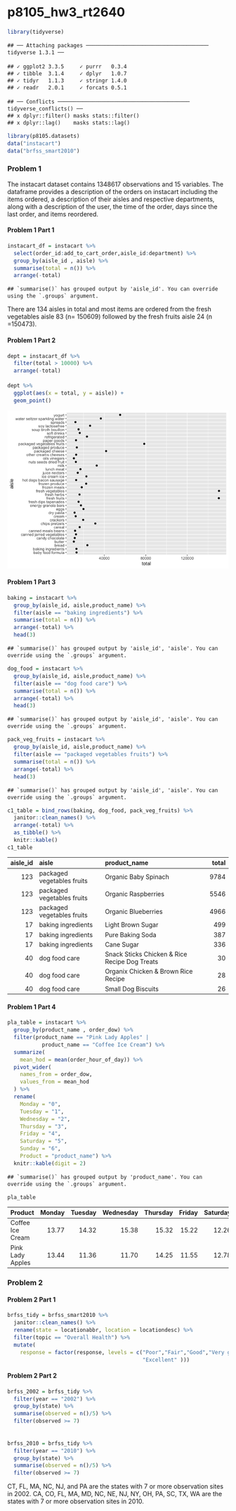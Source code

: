 p8105\_hw3\_rt2640
================

``` r
library(tidyverse)
```

    ## ── Attaching packages ─────────────────────────────────────── tidyverse 1.3.1 ──

    ## ✓ ggplot2 3.3.5     ✓ purrr   0.3.4
    ## ✓ tibble  3.1.4     ✓ dplyr   1.0.7
    ## ✓ tidyr   1.1.3     ✓ stringr 1.4.0
    ## ✓ readr   2.0.1     ✓ forcats 0.5.1

    ## ── Conflicts ────────────────────────────────────────── tidyverse_conflicts() ──
    ## x dplyr::filter() masks stats::filter()
    ## x dplyr::lag()    masks stats::lag()

``` r
library(p8105.datasets)
data("instacart")
data("brfss_smart2010")
```

### Problem 1

The instacart dataset contains 1348617 observations and 15 variables.
The dataframe provides a description of the orders on instacart
including the items ordered, a description of their aisles and
respective departments, along with a description of the user, the time
of the order, days since the last order, and items reordered.

#### Problem 1 Part 1

``` r
instacart_df = instacart %>%
  select(order_id:add_to_cart_order,aisle_id:department) %>% 
  group_by(aisle_id , aisle) %>%
  summarise(total = n()) %>%
  arrange(-total)
```

    ## `summarise()` has grouped output by 'aisle_id'. You can override using the `.groups` argument.

There are 134 aisles in total and most items are ordered from the fresh
vegetables aisle 83 (n= 150609) followed by the fresh fruits aisle 24 (n
=150473).

#### Problem 1 Part 2

``` r
dept = instacart_df %>%
  filter(total > 10000) %>%
  arrange(-total)

dept %>%
  ggplot(aes(x = total, y = aisle)) +
  geom_point()
```

![](p8105_hw3_rt2640_files/figure-gfm/unnamed-chunk-2-1.png)<!-- -->

#### Problem 1 Part 3

``` r
baking = instacart %>%
  group_by(aisle_id, aisle,product_name) %>%
  filter(aisle == "baking ingredients") %>%
  summarise(total = n()) %>%
  arrange(-total) %>%
  head(3)
```

    ## `summarise()` has grouped output by 'aisle_id', 'aisle'. You can override using the `.groups` argument.

``` r
dog_food = instacart %>%
  group_by(aisle_id, aisle,product_name) %>%
  filter(aisle == "dog food care") %>%
  summarise(total = n()) %>%
  arrange(-total) %>%
  head(3)
```

    ## `summarise()` has grouped output by 'aisle_id', 'aisle'. You can override using the `.groups` argument.

``` r
pack_veg_fruits = instacart %>%
  group_by(aisle_id, aisle,product_name) %>%
  filter(aisle == "packaged vegetables fruits") %>%
  summarise(total = n()) %>%
  arrange(-total) %>%
  head(3)
```

    ## `summarise()` has grouped output by 'aisle_id', 'aisle'. You can override using the `.groups` argument.

``` r
c1_table = bind_rows(baking, dog_food, pack_veg_fruits) %>%
  janitor::clean_names() %>%
  arrange(-total) %>% 
  as_tibble() %>% 
  knitr::kable()
c1_table
```

| aisle\_id | aisle                      | product\_name                                 | total |
|----------:|:---------------------------|:----------------------------------------------|------:|
|       123 | packaged vegetables fruits | Organic Baby Spinach                          |  9784 |
|       123 | packaged vegetables fruits | Organic Raspberries                           |  5546 |
|       123 | packaged vegetables fruits | Organic Blueberries                           |  4966 |
|        17 | baking ingredients         | Light Brown Sugar                             |   499 |
|        17 | baking ingredients         | Pure Baking Soda                              |   387 |
|        17 | baking ingredients         | Cane Sugar                                    |   336 |
|        40 | dog food care              | Snack Sticks Chicken & Rice Recipe Dog Treats |    30 |
|        40 | dog food care              | Organix Chicken & Brown Rice Recipe           |    28 |
|        40 | dog food care              | Small Dog Biscuits                            |    26 |

#### Problem 1 Part 4

``` r
pla_table = instacart %>%
  group_by(product_name , order_dow) %>%
  filter(product_name == "Pink Lady Apples" | 
           product_name == "Coffee Ice Cream") %>%
  summarize(
    mean_hod = mean(order_hour_of_day)) %>%
  pivot_wider(
    names_from = order_dow,
    values_from = mean_hod
  ) %>%
  rename(
    Monday = "0",
    Tuesday = "1",
    Wednesday = "2",
    Thursday = "3",
    Friday = "4",
    Saturday = "5",
    Sunday = "6",
    Product = "product_name") %>%
  knitr::kable(digit = 2)
```

    ## `summarise()` has grouped output by 'product_name'. You can override using the `.groups` argument.

``` r
pla_table
```

| Product          | Monday | Tuesday | Wednesday | Thursday | Friday | Saturday | Sunday |
|:-----------------|-------:|--------:|----------:|---------:|-------:|---------:|-------:|
| Coffee Ice Cream |  13.77 |   14.32 |     15.38 |    15.32 |  15.22 |    12.26 |  13.83 |
| Pink Lady Apples |  13.44 |   11.36 |     11.70 |    14.25 |  11.55 |    12.78 |  11.94 |

### Problem 2

#### Problem 2 Part 1

``` r
brfss_tidy = brfss_smart2010 %>%
  janitor::clean_names() %>%
  rename(state = locationabbr, location = locationdesc) %>%
  filter(topic == "Overall Health") %>%
  mutate(
    response = factor(response, levels = c("Poor","Fair","Good","Very good",
                                           "Excellent" )))
```

#### Problem 2 Part 2

``` r
brfss_2002 = brfss_tidy %>%
  filter(year == "2002") %>%
  group_by(state) %>%
  summarise(observed = n()/5) %>%
  filter(observed >= 7)
  

brfss_2010 = brfss_tidy %>%
  filter(year == "2010") %>%
  group_by(state) %>%
  summarise(observed = n()/5) %>%
  filter(observed >= 7)  
```

CT, FL, MA, NC, NJ, and PA are the states with 7 or more observation
sites in 2002. CA, CO, FL, MA, MD, NC, NE, NJ, NY, OH, PA, SC, TX, WA
are the states with 7 or more observation sites in 2010.

